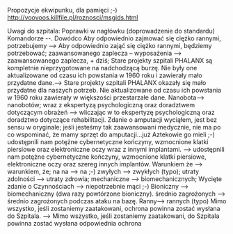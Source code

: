Propozycje ekwipunku, dla pamięci ;-)
<http://voovoos.killfile.pl/roznosci/msgids.html>

Uwagi do szpitala: Poprawki w nagłówku (doprowadzenie do standardu)
Komandorze --. Dowódco Aby odpowiednio zajmować się ciężko rannymi,
potrzebujemy --\> Aby odpowiednio zająć się ciężko rannymi, będziemy
potrzebować; zaawansowanego zaplecza – wyposażenia --\> zaawansowanego
zaplecza, + dziś; Stare projekty szpitali PHALANX są kompletnie
nieprzygotowane na nadchodzącą burzę. Nie były one aktualizowane od
czasu ich powstania w 1960 roku i zawierały mało przydatne dane.--\>
Stare projekty szpitali PHALANX okazały się mało przydatne dla naszych
potrzeb. Nie aktualizowane od czasu ich powstania w 1960 roku zawierały
w większości przestarzałe dane. Nanobota--\> nanobotów; wraz z
ekspertyzą psychologiczną oraz doradztwem dotyczącym obrażeń --\>
wliczając w to ekspertyzę psychologiczną oraz doradztwo dotyczące
rehabilitacji. Zdanie o amputacji wyciąłem, jest bez sensu w oryginale;
jeśli jesteśmy tak zaawansowani medycznie, nie ma po co wspominać, że
mamy sprzęt do amputacji...już Aztekowie go mieli ;-) udostępnili nam
potężne cybernetyczne kończyny, wzmocnione klatki piersiowe oraz
elektroniczne oczy wraz z innymi implantami. --\> udostępnili nam
potężne cybernetyczne kończyny, wzmocnione klatki piersiowe,
elektroniczne oczy oraz szereg innych implantów. Warunkiem że --\>
warunkiem, że; na na --\> na ;-) zwyłych --\> zwykłych (typo); utraty
zdolności --\> utraty zdrowia; mechaniczne --\> biomechanicznych;
Wycięte zdanie o Czynnościach --\> niepotrzebnie mąci ;-) Bioniczny --\>
biomechaniczny (dwa razy powtórzone bioniczny). średnio zagrożonych --\>
średnio zagrożonych podczas ataku na bazę. Ranny--\> rannych (typo) Mimo
wszystko, jeśli zostaniemy zaatakowani, ochrona powinna zostać wysłana
do Szpitala. --\> Mimo wszystko, jeśli zostaniemy zaatakowani, do
Szpitala powinna zostać wysłana odpowiednia ochrona